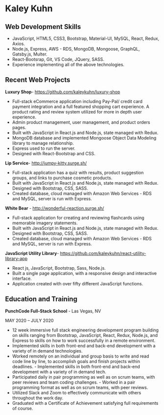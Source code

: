 # Kaley Kuhn

## Web Development Skills
  - JavaScript, HTML5, CSS3, Bootstrap, Material-UI, MySQL, React, Redux, Axios.
  - Node.js, Express, AWS - RDS, MongoDB, Mongoose, GraphQL, Gatsby.js, Multer.
  - React-Bootsrap, Git, VS Code, JQuery, SASS.
  - Experience implementing all of the above technologies.
  
## Recent Web Projects
  **Luxury Shop**-​ ​https://github.com/kaleykuhn/luxury-shop
  
  - Full-stack eCommerce application including Pay-Pal/ credit card payment integration and a full featured shopping cart experience. A product rating and review system utilized for more in depth user experience.
  - Admin product management, user management, and product orders pages.
  - Built with JavaScript in React.js and Node.js, state managed with Redux.
  - MongoDB database and implemented Mongoose Object Data Modeling library to manage relationship.  
  - Express used to run the server.
  - Designed with React-Bootstrap and CSS.
  
**Lip Service**-​ ​http://jumpy-kitty.surge.sh/
  
  - Full-stack application has a quiz with results, product suggestion groups, and links to purchase cosmetic products.
  - Built with JavaScript in React.js and Node.js, state managed with Redux. Designed with Bootstrap, CSS, SASS.
  - Created database, cloud managed with Amazon Web Services - RDS and MySQL, server is run with Express.

**White Bear** -​ ​http://wonderful-reaction.surge.sh/

  - Full-stack application for creating and reviewing flashcards using memorable imagery statements.  
  - Built with JavaScript in React.js and Node.js, state managed with Redux. Designed with Bootstrap, CSS, SASS.
  - Created database, cloud managed with Amazon Web Services - RDS and MySQL, server is run with Express.
  
**JavaScript Utility Library**-​ ​https://github.com/kaleykuhn/react-utility-library-app

  - React js, JavaScript, Bootstrap, Sass, Node.js.
  - Built a single page application, with a responsive design and interactive interface.
  - Application created with over fifty different JavaScript functions.

## Education and Training

**PunchCode Full-Stack School** -
Las Vegas, NV

M​AY​ 2020 – J​ULY​ 2020

  - 12 week immersive full stack engineering development program building on skills ranging from Bootstrap, JavaScript, React, Redux, Node.js, and Express to skills on how to work successfully in a remote environment.
  - Implemented skills in both front-end and back-end development with a variety of in demand technologies.
  - Worked remotely on an individual and group basis to write and read code line by line, to accomplish goals and
finish projects within deadlines.  - Implemented skills in both front-end and back-end development with a variety of in demand tech.
  - Participated daily in pair programming as well as on scrum teams, with peer reviews and team coding challenges.  - Worked in a pair programming format as well as on scrum teams, with peer reviews.
  - Utilized Slack and Zoom to effectively communicate with others throughout the work day.
  - Graduated with a Certificate of Achievement satisfying full requirements of course.


